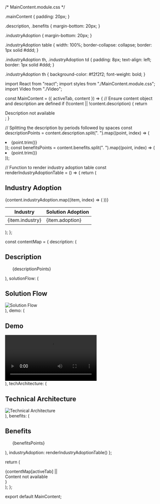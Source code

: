 /* MainContent.module.css */

.mainContent {
  padding: 20px;
}

.description,
.benefits {
  margin-bottom: 20px;
}

.industryAdoption {
  margin-bottom: 20px;
}

.industryAdoption table {
  width: 100%;
  border-collapse: collapse;
  border: 1px solid #ddd;
}

.industryAdoption th,
.industryAdoption td {
  padding: 8px;
  text-align: left;
  border: 1px solid #ddd;
}

.industryAdoption th {
  background-color: #f2f2f2;
  font-weight: bold;
}




import React from "react";
import styles from "./MainContent.module.css";
import Video from "./Video";

const MainContent = ({ activeTab, content }) => {
  // Ensure content object and description are defined
  if (!content || !content.description) {
    return <div className={styles.mainContent}>Description not available</div>;
  }

  // Splitting the description by periods followed by spaces
  const descriptionPoints = content.description.split(". ").map((point, index) => (
    <li key={index}>{point.trim()}</li>
  ));
  const benefitsPoints = content.benefits.split(". ").map((point, index) => (
    <li key={index}>{point.trim()}</li>
  ));

  // Function to render industry adoption table
  const renderIndustryAdoptionTable = () => {
    return (
      <div className={styles.industryAdoption}>
        <h2>Industry Adoption</h2>
        <table>
          <thead>
            <tr>
              <th>Industry</th>
              <th>Solution Adoption</th>
            </tr>
          </thead>
          <tbody>
            {content.industryAdoption.map((item, index) => (
              <tr key={index}>
                <td>{item.industry}</td>
                <td>{item.adoption}</td>
              </tr>
            ))}
          </tbody>
        </table>
      </div>
    );
  };

  const contentMap = {
    description: (
      <div className={styles.description}>
        <h2>Description</h2>
        <ul>{descriptionPoints}</ul>
      </div>
    ),
    solutionFlow: (
      <div>
        <h2>Solution Flow</h2>
        <img src={content.solutionFlow} alt="Solution Flow" />
      </div>
    ),
    demo: (
      <div>
        <h2>Demo</h2>
        <Video src={content.demo} />
      </div>
    ),
    techArchitecture: (
      <div>
        <h2>Technical Architecture</h2>
        <img src={content.techArchitecture} alt="Technical Architecture" />
      </div>
    ),
    benefits: (
      <div className={styles.benefits}>
        <h2>Benefits</h2>
        <ul>{benefitsPoints}</ul>
      </div>
    ),
    industryAdoption: renderIndustryAdoptionTable()
  };

  return (
    <div className={styles.mainContent}>
      {contentMap[activeTab] || <div>Content not available</div>}
    </div>
  );
};

export default MainContent;

